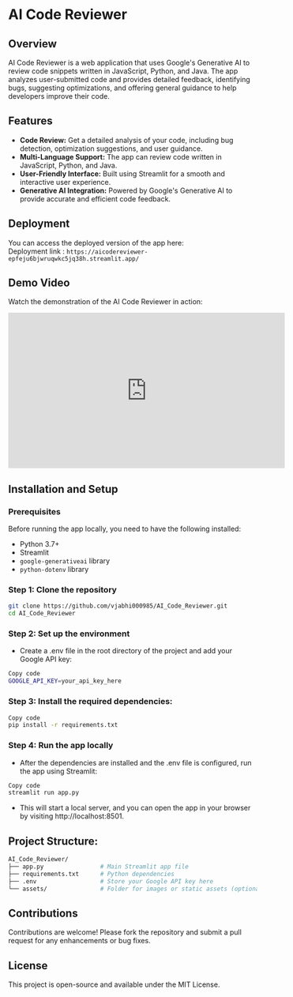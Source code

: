 # AI Code Reviewer

## Overview

AI Code Reviewer is a web application that uses Google's Generative AI to review code snippets written in JavaScript, Python, and Java. The app analyzes user-submitted code and provides detailed feedback, identifying bugs, suggesting optimizations, and offering general guidance to help developers improve their code.

## Features

- **Code Review:** Get a detailed analysis of your code, including bug detection, optimization suggestions, and user guidance.
- **Multi-Language Support:** The app can review code written in JavaScript, Python, and Java.
- **User-Friendly Interface:** Built using Streamlit for a smooth and interactive user experience.
- **Generative AI Integration:** Powered by Google's Generative AI to provide accurate and efficient code feedback.

## Deployment

You can access the deployed version of the app here:  
Deployment link : ```https://aicodereviewer-epfeju6bjwruqwkc5jq38h.streamlit.app/```

## Demo Video

Watch the demonstration of the AI Code Reviewer in action:

<iframe width="560" height="315" src="https://www.youtube.com/embed/-LCFDOVBnv8" frameborder="0" allow="accelerometer; autoplay; encrypted-media; gyroscope; picture-in-picture" allowfullscreen></iframe>

## Installation and Setup

### Prerequisites

Before running the app locally, you need to have the following installed:

- Python 3.7+
- Streamlit
- `google-generativeai` library
- `python-dotenv` library

### Step 1: Clone the repository

```bash
git clone https://github.com/vjabhi000985/AI_Code_Reviewer.git
cd AI_Code_Reviewer
```

### Step 2: Set up the environment

- Create a .env file in the root directory of the project and add your Google API key:

```bash
Copy code
GOOGLE_API_KEY=your_api_key_here
```

### Step 3: Install the required dependencies:

```bash
Copy code
pip install -r requirements.txt
```

### Step 4: Run the app locally

- After the dependencies are installed and the .env file is configured, run the app using Streamlit:

```bash
Copy code
streamlit run app.py
```

- This will start a local server, and you can open the app in your browser by visiting http://localhost:8501.

## Project Structure:

```bash
AI_Code_Reviewer/
├── app.py                # Main Streamlit app file
├── requirements.txt      # Python dependencies
├── .env                  # Store your Google API key here
└── assets/               # Folder for images or static assets (optional)
```

## Contributions

Contributions are welcome! Please fork the repository and submit a pull request for any enhancements or bug fixes.

## License

This project is open-source and available under the MIT License.
